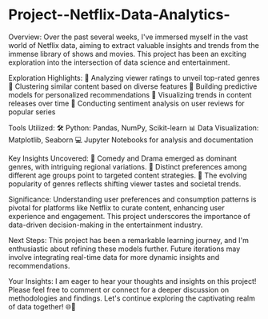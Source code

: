 # Project--Netflix-Data-Analytics-
 Overview:
Over the past several weeks, I've immersed myself in the vast world of Netflix data, aiming to extract valuable insights and trends from the immense library of shows and movies. This project has been an exciting exploration into the intersection of data science and entertainment.

Exploration Highlights:
🔹 Analyzing viewer ratings to unveil top-rated genres
🔹 Clustering similar content based on diverse features
🔹 Building predictive models for personalized recommendations
🔹 Visualizing trends in content releases over time
🔹 Conducting sentiment analysis on user reviews for popular series

Tools Utilized:
🛠 Python: Pandas, NumPy, Scikit-learn
📊 Data Visualization: Matplotlib, Seaborn
💻 Jupyter Notebooks for analysis and documentation

Key Insights Uncovered:
🌟 Comedy and Drama emerged as dominant genres, with intriguing regional variations.
🌟 Distinct preferences among different age groups point to targeted content strategies.
🌟 The evolving popularity of genres reflects shifting viewer tastes and societal trends.

Significance:
Understanding user preferences and consumption patterns is pivotal for platforms like Netflix to curate content, enhancing user experience and engagement. This project underscores the importance of data-driven decision-making in the entertainment industry.

Next Steps:
This project has been a remarkable learning journey, and I'm enthusiastic about refining these models further. Future iterations may involve integrating real-time data for more dynamic insights and recommendations.

Your Insights:
I am eager to hear your thoughts and insights on this project! Please feel free to comment or connect for a deeper discussion on methodologies and findings. Let's continue exploring the captivating realm of data together! 🌐💬


